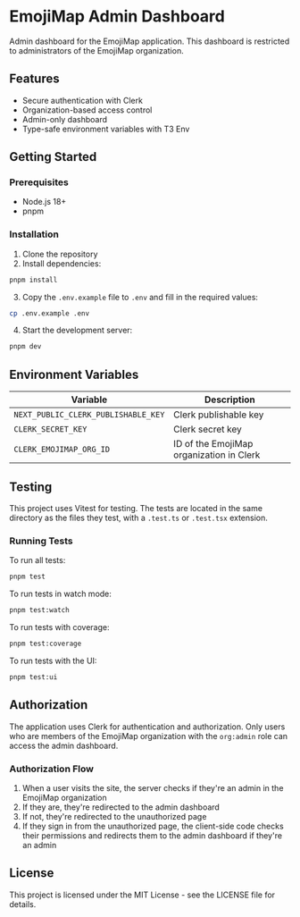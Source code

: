 # EmojiMap Admin Dashboard

Admin dashboard for the EmojiMap application. This dashboard is restricted to administrators of the EmojiMap organization.

## Features

- Secure authentication with Clerk
- Organization-based access control
- Admin-only dashboard
- Type-safe environment variables with T3 Env

## Getting Started

### Prerequisites

- Node.js 18+
- pnpm

### Installation

1. Clone the repository
2. Install dependencies:

```bash
pnpm install
```

3. Copy the `.env.example` file to `.env` and fill in the required values:

```bash
cp .env.example .env
```

4. Start the development server:

```bash
pnpm dev
```

## Environment Variables

| Variable | Description |
| --- | --- |
| `NEXT_PUBLIC_CLERK_PUBLISHABLE_KEY` | Clerk publishable key |
| `CLERK_SECRET_KEY` | Clerk secret key |
| `CLERK_EMOJIMAP_ORG_ID` | ID of the EmojiMap organization in Clerk |

## Testing

This project uses Vitest for testing. The tests are located in the same directory as the files they test, with a `.test.ts` or `.test.tsx` extension.

### Running Tests

To run all tests:

```bash
pnpm test
```

To run tests in watch mode:

```bash
pnpm test:watch
```

To run tests with coverage:

```bash
pnpm test:coverage
```

To run tests with the UI:

```bash
pnpm test:ui
```

## Authorization

The application uses Clerk for authentication and authorization. Only users who are members of the EmojiMap organization with the `org:admin` role can access the admin dashboard.

### Authorization Flow

1. When a user visits the site, the server checks if they're an admin in the EmojiMap organization
2. If they are, they're redirected to the admin dashboard
3. If not, they're redirected to the unauthorized page
4. If they sign in from the unauthorized page, the client-side code checks their permissions and redirects them to the admin dashboard if they're an admin

## License

This project is licensed under the MIT License - see the LICENSE file for details.
